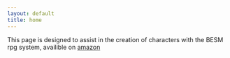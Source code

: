 ```yaml
---
layout: default
title: home
---
```

This page is designed to assist in the creation of characters with the BESM rpg system, availible on <a href="https://www.amazon.com/BESM-D20-Mark-C-MacKinnon/dp/1894525922">amazon</a>